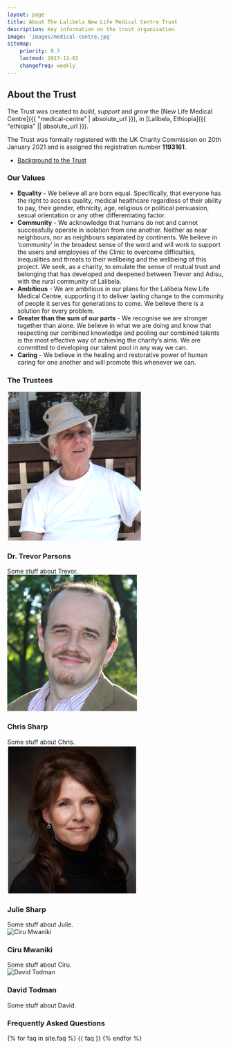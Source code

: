 ```yaml
---
layout: page
title: About The Lalibela New Life Medical Centre Trust
description: Key information on the trust organisation.
image: 'images/medical-centre.jpg'
sitemap:
    priority: 0.7
    lastmod: 2017-11-02
    changefreq: weekly
---
```

## About the Trust

The Trust was created to *build*, *support* and *grow* the [New Life Medical Centre]({{ "medical-centre" | absolute_url }}), in [Lalibela, Ethiopia]({{ "ethiopia" || absolute_url }}).

The Trust was formally registered with the UK Charity Commission on 20th January 2021 and is assigned the registration number **1193161**.

<section>
    <ul class="actions">
        <li><a href="{{ "/background/" | absolute_url }}" class="button">Background to the Trust</a></li>
    </ul>
</section>

### Our Values

* **Equality** - We believe all are born equal. Specifically, that everyone has the right to access quality, medical healthcare regardless of their ability to pay, their gender, ethnicity, age, religious or political persuasion, sexual orientation or any other differentiating factor.
* **Community** - We acknowledge that humans do not and cannot successfully operate in isolation from one another. Neither as near neighbours, nor as neighbours separated by continents. We believe in ‘community’ in the broadest sense of the word and will work to support the users and employees of the Clinic to overcome difficulties, inequalities and threats to their wellbeing and the wellbeing of this project. We seek, as a charity, to emulate the sense of mutual trust and belonging that has developed and deepened between Trevor and Adisu, with the rural community of Lalibela.
* **Ambitious** - We are ambitious in our plans for the Lalibela New Life Medical Centre, supporting it to deliver lasting change to the community of people it serves for generations to come. We believe there is a solution for every problem.
* **Greater than the sum of our parts** - We recognise we are stronger together than alone. We believe in what we are doing and know that respecting our combined knowledge and pooling our combined talents is the most effective way of achieving the charity’s aims. We are committed to developing our talent pool in any way we can.
* **Caring** - We believe in the healing and restorative power of human caring for one another and will promote this whenever we can. 

### The Trustees

<div class="box">
    <div class="row">
        <div class="4u">
            <img src="/images/trevor-parsons.png" class="image fit" alt="Dr. Trevor Parsons">
        </div>
        <div class="4u">
            <h3>Dr. Trevor Parsons</h3>
            Some stuff about Trevor.
        </div>
    </div>
    <div class="row">
        <div class="4u">
            <img src="/images/chris-sharp.jpg" class="image fit" alt="Chris Sharp">
        </div>
        <div class="4u">
            <h3>Chris Sharp</h3>
            Some stuff about Chris.
        </div>
    </div>
    <div class="row">
        <div class="4u">
            <img src="/images/julie-sharp.png" class="image fit" alt="Julie Sharp">
        </div>
        <div class="4u">
            <h3>Julie Sharp</h3>
            Some stuff about Julie.
        </div>
    </div>
    <div class="row">
        <div class="4u">
            <img src="/images/xxx.png" class="image fit" alt="Ciru Mwaniki">
        </div>
        <div class="4u">
            <h3>Ciru Mwaniki</h3>
            Some stuff about Ciru.
        </div>
    </div>
    <div class="row">
        <div class="4u">
            <img src="/images/xxx.png" class="image fit" alt="David Todman">
        </div>
        <div class="4u">
            <h3>David Todman</h3>
            Some stuff about David.
        </div>
    </div>
</div>

### Frequently Asked Questions

<section>
    {% for faq in site.faq %}
        {{ faq }}
    {% endfor %}
</section>